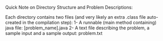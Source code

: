 Quick Note on Directory Structure and Problem Descriptions:

Each directory contains two files (and very likely an extra .class file auto-created in the compilation step): 
1- A runnable (main method containing) java file: [problem_name].java
2- A text file describing the problem, a sample input and a sample output: problem.txt

